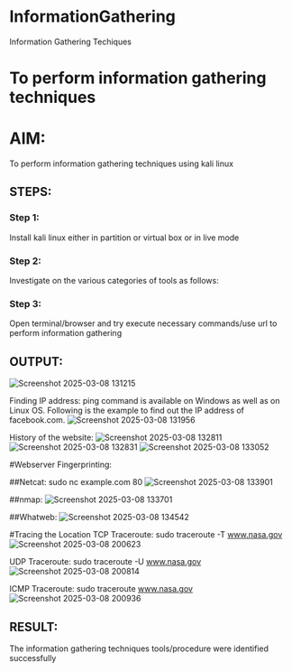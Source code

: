# InformationGathering
Information Gathering Techiques

# To perform information gathering techniques

# AIM:

To perform information gathering techniques using kali linux 

## STEPS:

### Step 1:

Install kali linux either in partition or virtual box or in live mode

### Step 2:

Investigate on the various categories of tools as follows:

### Step 3:
Open terminal/browser and try execute necessary commands/use url to perform information gathering


## OUTPUT:
![Screenshot 2025-03-08 131215](https://github.com/user-attachments/assets/56494e10-1813-4bfd-b8d9-d92ea3e916c9)

Finding IP address:
ping command is available on Windows as well as on Linux OS. Following is the example to find out the IP address of facebook.com.
![Screenshot 2025-03-08 131956](https://github.com/user-attachments/assets/228e574b-9faf-4206-91cc-874b5c16e69e)

History of the website:
![Screenshot 2025-03-08 132811](https://github.com/user-attachments/assets/8e014de6-93fd-4f00-a5e6-a01b3c5c223c)
![Screenshot 2025-03-08 132831](https://github.com/user-attachments/assets/af93b618-9899-470a-a62a-a4bf481aa4ea)
![Screenshot 2025-03-08 133052](https://github.com/user-attachments/assets/70f31daa-0f60-480e-b10d-84e1e28aeff0)

#Webserver Fingerprinting:

##Netcat:
sudo nc example.com 80
![Screenshot 2025-03-08 133901](https://github.com/user-attachments/assets/583277ae-1cf5-4ed4-8200-373f223651ab)

##nmap:
![Screenshot 2025-03-08 133701](https://github.com/user-attachments/assets/fbf07d92-1c28-49c0-be8d-a1050f3b24a1)

##Whatweb:
![Screenshot 2025-03-08 134542](https://github.com/user-attachments/assets/78d83cc9-18dc-42b5-8983-d3c0c170131c)

#Tracing the Location
TCP Traceroute:
sudo traceroute -T www.nasa.gov
![Screenshot 2025-03-08 200623](https://github.com/user-attachments/assets/401c13b1-6b6c-4b09-9cb4-fec0b3ddefac)

UDP Traceroute:
sudo traceroute -U www.nasa.gov
![Screenshot 2025-03-08 200814](https://github.com/user-attachments/assets/2c8ab2b3-507c-453f-9f24-a04c710814e2)

ICMP Traceroute:
sudo traceroute  www.nasa.gov
![Screenshot 2025-03-08 200936](https://github.com/user-attachments/assets/3cd6eaf0-534a-4735-b738-ef5ab0397372)



## RESULT:
The information gathering techniques tools/procedure were  identified successfully
